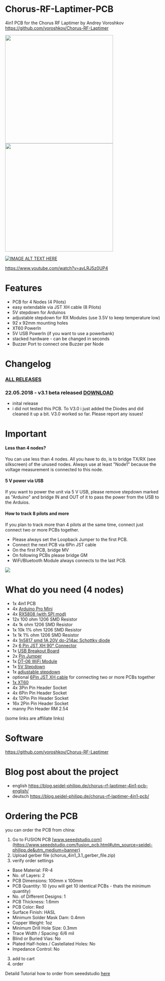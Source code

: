 # Chorus-RF-Laptimer-PCB
4in1 PCB for the Chorus RF Laptimer by Andrey Voroshkov
https://github.com/voroshkov/Chorus-RF-Laptimer

<img src="https://raw.githubusercontent.com/ps915/Chorus-RF-Laptimer-PCB/master/p3.JPG" width="350"> <img src="https://raw.githubusercontent.com/ps915/Chorus-RF-Laptimer-PCB/master/p1.JPG" width="350">

[![IMAGE ALT TEXT HERE](https://img.youtube.com/vi/avLRJ5z0UP4/0.jpg)](https://www.youtube.com/watch?v=avLRJ5z0UP4)

https://www.youtube.com/watch?v=avLRJ5z0UP4

# Features
* PCB for 4 Nodes (4 Pilots)
* easy extendable via JST XH cable (8 Pilots)
* 5V stepdown for Arduinos
* adjustable stepdown for RX Modules (use 3.5V to keep temperature low)
* 92 x 92mm mounting holes
* XT60 PowerIn
* 5V USB PowerIn (if you want to use a powerbank)
* stacked hardware - can be changed in seconds
* Buzzer Port to connect one Buzzer per Node

# Changelog
### [ALL RELEASES](https://github.com/ps915/Chorus-RF-Laptimer-PCB/releases) 
### 22.05.2018 - v3.1 beta released [DOWNLOAD](https://github.com/ps915/Chorus-RF-Laptimer-PCB/files/2025616/chorus_4in1_3.1_gerber_file.zip)
* inital release
* i did not tested this PCB. To V3.0 i just added the Diodes and did cleaned it up a bit. V3.0 worked so far. Please report any issues!

# Important
#### Less than 4 nodes?
You can use less than 4 nodes. All you have to do, is to bridge TX/RX (see silkscreen) of the unused nodes. Always use at least "Node1" because the voltage measurement is connected to this node.
#### 5 V power via USB
If you want to power the unit via 5 V USB, please remove stepdown marked as "Arduino" and bridge IN and OUT of it to pass the power from the USB to the Arduios.
#### How to track 8 pilots and more
If you plan to track more than 4 pilots at the same time, connect just connect two or more PCBs together.
* Please always set the Loopback Jumper to the first PCB.
* Connect the next PCB via 6Pin JST cable
* On the first PCB, bridge MV
* On following PCBs please bridge GM
* WiFi/Bluetooth Module always connects to the last PCB. 
<img src="https://raw.githubusercontent.com/ps915/Chorus-RF-Laptimer-PCB/master/p5.jpg">

# What do you need (4 nodes)
* 1x 4in1 PCB
* 4x [Arduino Pro Mini](https://www.banggood.com/Wholesale-New-Ver-Pro-Mini-ATMEGA328-328p-5V-16MHz-Arduino-Compatible-Nano-Size-p-68534.html?p=3R26141006882201412N)
* 4x [RX5808 (with SPI mod)](https://www.banggood.com/FPV-5_8G-Wireless-Audio-Video-Receiving-Module-RX5808-p-84775.html?p=3R26141006882201412N)
* 12x 100 ohm 1206 SMD Resistor
* 4x 1k ohm 1206 SMD Resistor
* 1x 10k 1% ohm 1206 SMD Resistor
* 1x 1k 1% ohm 1206 SMD Resistor
* 4x [1n5817 smd 1A 20V do-214ac Schottky diode](https://de.aliexpress.com/item/Free-shipping-100pcs-sma-1n5817-smd-1A-20V-do-214ac-Schottky-diode-SOt-23-diode-ss12/32337976826.html)
* 2x [6 Pin JST XH 90° Connector](https://de.aliexpress.com/item/100Pcs-2-54Mm-Spacing-series-Right-Angle-Bend-the-foot-Jst-Xh-Connector-Pin-Header-White/32819782475.html?spm=a2g0s.9042311.0.0.27424c4dqFzf6o)
* 1x [USB Breakout Board](https://de.aliexpress.com/item/10PCS-CJMCU-Breakout-Power-Supply-Module-Micro-USB-Interface-Power-Adapter-Board-USB-5V-Breakout-Module/32789480622.html?spm=a2g0s.9042311.0.0.27424c4dxZJ1Gy)
* 2x [Pin Jumper](https://www.banggood.com/100pcs-2_54mm-Jumper-Cap-Short-Circuit-Cap-Pin-Connection-Block-p-1212414.html?p=3R26141006882201412N)
* 1x [DT-06 WiFi Module](https://www.banggood.com/Geekcreit-DT-06-Wireless-WiFi-Serial-Port-Transparent-Transmission-Module-TTL-To-WiFi-p-1141047.html?p=3R26141006882201412N)
* 1x [5V Stepdown](https://www.banggood.com/5pcs-DC-DC-5V-3A-Power-Supply-Module-Buck-Step-Down-Regulator-Module-24V-12V-9V-To-5V-Fixed-Output-p-1198421.html?p=3R26141006882201412N)
* 1x [adjustable stepdown](https://www.banggood.com/5Pcs-Mini-DC-DC-Converter-Adjustable-Power-Supply-Step-Down-Module-p-951165.html?p=3R26141006882201412N)
* optional [6Pin JST XH cable](https://de.aliexpress.com/item/20-Pcs-10cm-6Pin-JST-XH-Connector-Cable-Wire-2-54mm-Pitch-Female-to-Female/32767693655.html?spm=a2g0s.9042311.0.0.27424c4dSbC1ad) for connecting two or more PCBs together
* [1x XT60](https://www.banggood.com/Amass-XT60-MaleFemale-Bullet-Connector-Plugs-For-RC-Lipo-Battery-p-929670.html?p=3R26141006882201412N)
* 4x 3Pin Pin Header Socket
* 4x 6Pin Pin Header Socket
* 4x 12Pin Pin Header Socket
* 16x 2Pin Pin Header Socket
* manny Pin Header RM 2.54

(some links are affiliate links)

# Software
https://github.com/voroshkov/Chorus-RF-Laptimer

# Blog post about the project
* english https://blog.seidel-philipp.de/chorus-rf-laptimer-4in1-pcb-english/
* deutsch https://blog.seidel-philipp.de/chorus-rf-laptimer-4in1-pcb/

# Ordering the PCB
you can order the PCB from china:
1. Go to FUSION PCB [www.seeedstudio.com](https://www.seeedstudio.com/fusion_pcb.html#utm_source=seidel-philipp.de&utm_medium=banner)
2. Upload gerber file (chorus_4in1_3.1_gerber_file.zip)
3. verify order settings
* Base Material: FR-4
* No. of Layers: 2
* PCB Dimensions: 100mm x 100mm
* PCB Quantity: 10 (you will get 10 identical PCBs - thats the minimum quantity)
* No. of Different Designs: 1
* PCB Thickness: 1.6mm
* PCB Color: Red
* Surface Finish: HASL
* Minimum Solder Mask Dam: 0.4mm
* Copper Weight: 1oz
* Minimum Drill Hole Size: 0.3mm
* Trace Width / Spacing: 6/6 mil
* Blind or Buried Vias: No
* Plated Half-holes / Castellated Holes: No
* Impedance Control: No
3. add to cart
4. order

Detaild Tutorial how to order from seeedstudio [here](https://blog.seidel-philipp.de/do-it-yourself-pagoda-fpv-antenna-for-less-than-2/)

